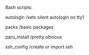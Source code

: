 Bash scripts:

autologin 		 /sets silent autologin on tty1

packs	 		 /basic packages

paru_install	 /pretty obvious

ssh_config		 /create or import ssh
